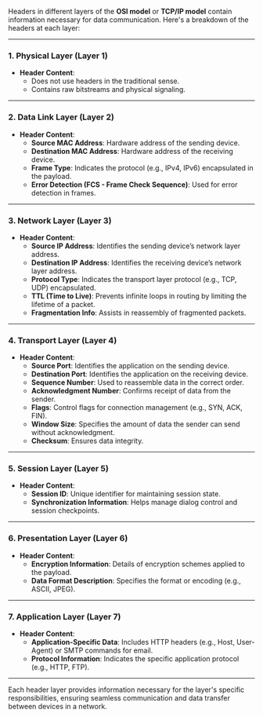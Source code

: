 Headers in different layers of the **OSI model** or **TCP/IP model** contain information necessary for data communication. Here's a breakdown of the headers at each layer:

---

### **1. Physical Layer (Layer 1)**
- **Header Content**: 
  - Does not use headers in the traditional sense.
  - Contains raw bitstreams and physical signaling.

---

### **2. Data Link Layer (Layer 2)**
- **Header Content**: 
  - **Source MAC Address**: Hardware address of the sending device.
  - **Destination MAC Address**: Hardware address of the receiving device.
  - **Frame Type**: Indicates the protocol (e.g., IPv4, IPv6) encapsulated in the payload.
  - **Error Detection (FCS - Frame Check Sequence)**: Used for error detection in frames.

---

### **3. Network Layer (Layer 3)**
- **Header Content**:
  - **Source IP Address**: Identifies the sending device’s network layer address.
  - **Destination IP Address**: Identifies the receiving device’s network layer address.
  - **Protocol Type**: Indicates the transport layer protocol (e.g., TCP, UDP) encapsulated.
  - **TTL (Time to Live)**: Prevents infinite loops in routing by limiting the lifetime of a packet.
  - **Fragmentation Info**: Assists in reassembly of fragmented packets.

---

### **4. Transport Layer (Layer 4)**
- **Header Content**:
  - **Source Port**: Identifies the application on the sending device.
  - **Destination Port**: Identifies the application on the receiving device.
  - **Sequence Number**: Used to reassemble data in the correct order.
  - **Acknowledgment Number**: Confirms receipt of data from the sender.
  - **Flags**: Control flags for connection management (e.g., SYN, ACK, FIN).
  - **Window Size**: Specifies the amount of data the sender can send without acknowledgment.
  - **Checksum**: Ensures data integrity.

---

### **5. Session Layer (Layer 5)** 
- **Header Content**:
  - **Session ID**: Unique identifier for maintaining session state.
  - **Synchronization Information**: Helps manage dialog control and session checkpoints.

---

### **6. Presentation Layer (Layer 6)**
- **Header Content**:
  - **Encryption Information**: Details of encryption schemes applied to the payload.
  - **Data Format Description**: Specifies the format or encoding (e.g., ASCII, JPEG).

---

### **7. Application Layer (Layer 7)**
- **Header Content**:
  - **Application-Specific Data**: Includes HTTP headers (e.g., Host, User-Agent) or SMTP commands for email.
  - **Protocol Information**: Indicates the specific application protocol (e.g., HTTP, FTP).

---

Each header layer provides information necessary for the layer's specific responsibilities, ensuring seamless communication and data transfer between devices in a network.